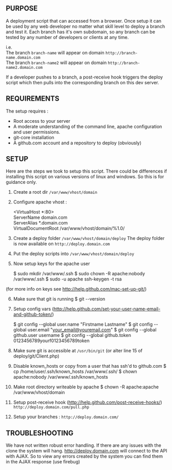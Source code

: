 PURPOSE
-----------------------------------------
A deployment script that can accessed from a browser. Once setup it can be used by any web developer no matter what skill level to deploy a branch and test it. Each branch has it's own subdomain, so any branch can be tested by any number of developers or clients at any time.

i.e.  
The branch `branch-name` will appear on domain `http://branch-name.domain.com`  
The branch `branch-name2` will appear on domain `http://branch-name2.domain.com`

If a developer pushes to a branch, a post-receive hook triggers the deploy script which then pulls into the corresponding branch on this dev server.


REQUIREMENTS
-----------------------------------------
The setup requires :

+ Root access to your server
+ A moderate understanding of the command line, apache configuration and user permissions.
+ git-core installation
+ A github.com account and a repository to deploy (obviously)


SETUP
-----------------------------------------
Here are the steps we took to setup this script. There could be differences if installing this script on various versions of linux and windows. So this is for guidance only.

1. Create a root dir `/var/www/vhost/domain`

2. Configure apache vhost :

    <VirtualHost *:80>  
        ServerName domain.com  
        ServerAlias *.domain.com  
        VirtualDocumentRoot /var/www/vhost/domain/%1.0/  
    </VirtualHost>

3. Create a deploy folder `/var/www/vhost/domain/deploy`
The deploy folder is now available on `http://deploy.domain.com`

4. Put the deploy scripts into `/var/www/vhost/domain/deploy`

5. Now setup keys for the apache user 

    $ sudo mkdir /var/www/.ssh
    $ sudo chown -R apache:nobody /var/www/.ssh
    $ sudo -u apache ssh-keygen -t rsa

(for more info on keys see http://help.github.com/mac-set-up-git/)

6. Make sure that git is running
    $ git --version

7. Setup config vars (http://help.github.com/set-your-user-name-email-and-github-token/)

    $ git config --global user.name "Firstname Lastname"
    $ git config --global user.email "your_email@youremail.com"
    $ git config --global github.user username
    $ git config --global github.token 0123456789yourf0123456789token

8. Make sure git is accessible at `/usr/bin/git` (or alter line 15 of deploy/git/Client.php)

9. Disable known_hosts or copy from a user that has ssh'd to github.com
    $ cp /home/user/.ssh/known_hosts /var/www/.ssh/
    $ chown apache:nobody /var/www/.ssh/known_hosts

10. Make root directory writeable by apache
    $ chown -R apache:apache /var/www/vhost/domain

11. Setup post-receive hook (http://help.github.com/post-receive-hooks/)
`http://deploy.domain.com/pull.php`

12. Setup your branches : `http://deploy.domain.com/`


TROUBLESHOOTING
-----------------------------------------
We have not written robust error handling. If there are any issues with the clone the system will hang. http://deploy.domain.com will connect to the API with AJAX. So to view any errors created by the system you can find them in the AJAX response (use firebug)


